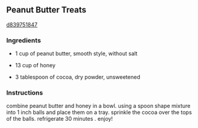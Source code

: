 ## Peanut Butter Treats

[d839751847](http://www.food.com/recipe/peanut-butter-treats-250696)

### Ingredients

 - 1 cup of peanut butter, smooth style, without salt

 - 13 cup of honey

 - 3 tablespoon of cocoa, dry powder, unsweetened

### Instructions

combine peanut butter and honey in a bowl. using a spoon shape mixture into 1 inch balls and place them on a tray. sprinkle the cocoa over the tops of the balls. refrigerate 30 minutes . enjoy!
